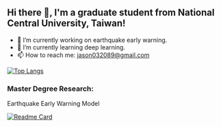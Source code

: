 ## Hi there 👋, I'm a graduate student from National Central University, Taiwan!

- 🔭 I’m currently working on earthquake early warning.
- 🌱 I’m currently learning deep learning.
- 📫 How to reach me: jason032089@gmail.com

[![Top Langs](https://github-readme-stats.vercel.app/api/top-langs/?username=JasonChang0320&layout=compact)](https://github.com/anuraghazra/github-readme-stats)

### Master Degree Research:
Earthquake Early Warning Model

[![Readme Card](https://github-readme-stats.vercel.app/api/pin/?username=JasonChang0320&repo=TT-SAM)](https://github.com/anuraghazra/github-readme-stats)


